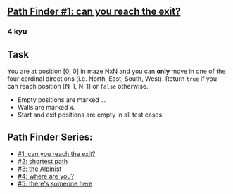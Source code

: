 <h2><a href=https://www.codewars.com/kata/5765870e190b1472ec0022a2/train/javascript/67794863fb6adfbc5c5e60bb target="_blank">Path Finder #1: can you reach the exit?</a></h2><h3>4 kyu</h3><h2 id="task">Task</h2><p>You are at position [0, 0] in maze NxN and you can <strong>only</strong> move in one of the four cardinal directions (i.e. North, East, South, West).  Return <code>true</code> if you can reach position [N-1, N-1] or <code>false</code> otherwise.</p><ul><li>Empty positions are marked <code>.</code>.</li><li>Walls are marked <code>W</code>.</li><li>Start and exit positions are empty in all test cases.</li></ul><h2 id="path-finder-series">Path Finder Series:</h2><ul><li><a href="https://www.codewars.com/kata/5765870e190b1472ec0022a2" data-turbolinks="false" target="_blank">#1: can you reach the exit?</a></li><li><a href="https://www.codewars.com/kata/57658bfa28ed87ecfa00058a" data-turbolinks="false" target="_blank">#2: shortest path</a></li><li><a href="https://www.codewars.com/kata/576986639772456f6f00030c" data-turbolinks="false" target="_blank">#3: the Alpinist</a></li><li><a href="https://www.codewars.com/kata/5a0573c446d8435b8e00009f" data-turbolinks="false" target="_blank">#4: where are you?</a></li><li><a href="https://www.codewars.com/kata/5a05969cba2a14e541000129" data-turbolinks="false" target="_blank">#5: there's someone here</a></li></ul>